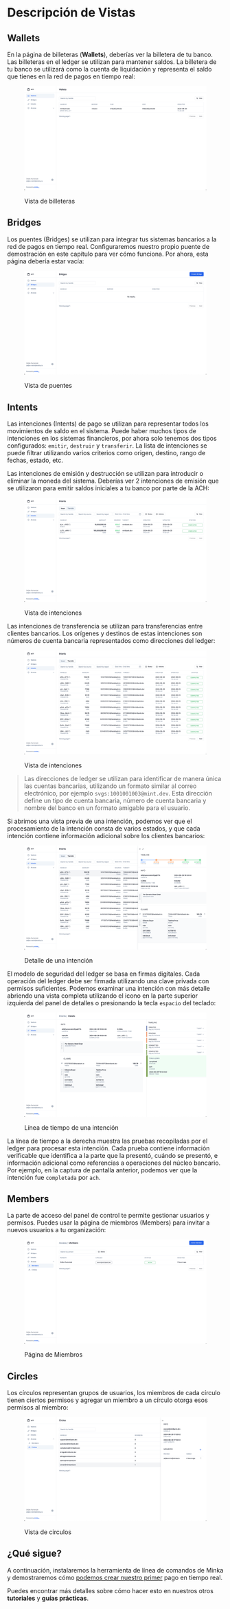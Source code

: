 # Descripción de Vistas

## Wallets

En la página de billeteras (**Wallets**), deberías ver la billetera de tu banco. Las billeteras en el ledger se utilizan para mantener saldos. La billetera de tu banco se utilizará como la cuenta de liquidación y representa el saldo que tienes en la red de pagos en tiempo real:

<figure><img src="../../.gitbook/assets/image (16).png" alt=""><figcaption><p>Vista de billeteras</p></figcaption></figure>

## Bridges

Los puentes (Bridges) se utilizan para integrar tus sistemas bancarios a la red de pagos en tiempo real. Configuraremos nuestro propio puente de demostración en este capítulo para ver cómo funciona. Por ahora, esta página debería estar vacía:

<figure><img src="../../.gitbook/assets/image (17).png" alt=""><figcaption><p>Vista de puentes </p></figcaption></figure>

## Intents

Las intenciones (Intents) de pago se utilizan para representar todos los movimientos de saldo en el sistema. Puede haber muchos tipos de intenciones en los sistemas financieros, por ahora solo tenemos dos tipos configurados: `emitir`, `destruir` y `transferir`. La lista de intenciones se puede filtrar utilizando varios criterios como origen, destino, rango de fechas, estado, etc.

Las intenciones de emisión y destrucción se utilizan para introducir o eliminar la moneda del sistema. Deberías ver 2 intenciones de emisión que se utilizaron para emitir saldos iniciales a tu banco por parte de la ACH:

<figure><img src="../../.gitbook/assets/image (18).png" alt=""><figcaption><p>Vista de intenciones</p></figcaption></figure>

Las intenciones de transferencia se utilizan para transferencias entre clientes bancarios. Los orígenes y destinos de estas intenciones son números de cuenta bancaria representados como direcciones del ledger:

<figure><img src="../../.gitbook/assets/image (19).png" alt=""><figcaption><p>Vista de intenciones</p></figcaption></figure>

> Las direcciones de ledger se utilizan para identificar de manera única las cuentas bancarias, utilizando un formato similar al correo electrónico, por ejemplo `svgs:1001001003@mint.dev`. Esta dirección define un tipo de cuenta bancaria, número de cuenta bancaria y nombre del banco en un formato amigable para el usuario.

Si abrimos una vista previa de una intención, podemos ver que el procesamiento de la intención consta de varios estados, y que cada intención contiene información adicional sobre los clientes bancarios:

<figure><img src="../../.gitbook/assets/image (20).png" alt=""><figcaption><p>Detalle de una intención</p></figcaption></figure>

El modelo de seguridad del ledger se basa en firmas digitales. Cada operación del ledger debe ser firmada utilizando una clave privada con permisos suficientes. Podemos examinar una intención con más detalle abriendo una vista completa utilizando el icono en la parte superior izquierda del panel de detalles o presionando la tecla `espacio` del teclado:

<figure><img src="../../.gitbook/assets/image (21).png" alt=""><figcaption><p>Línea de tiempo de una intención</p></figcaption></figure>

La línea de tiempo a la derecha muestra las pruebas recopiladas por el ledger para procesar esta intención. Cada prueba contiene información verificable que identifica a la parte que la presentó, cuándo se presentó, e información adicional como referencias a operaciones del núcleo bancario. Por ejemplo, en la captura de pantalla anterior, podemos ver que la intención fue `completada` por `ach`.



## Members

La parte de acceso del panel de control te permite gestionar usuarios y permisos. Puedes usar la página de miembros (Members) para invitar a nuevos usuarios a tu organización:

<figure><img src="../../.gitbook/assets/image (22).png" alt=""><figcaption><p>Página de Miembros</p></figcaption></figure>

## Circles

Los círculos representan grupos de usuarios, los miembros de cada círculo tienen ciertos permisos y agregar un miembro a un círculo otorga esos permisos al miembro:

<figure><img src="../../.gitbook/assets/image (23).png" alt=""><figcaption><p>Vista de circulos</p></figcaption></figure>



## ¿Qué sigue?

A continuación, instalaremos la herramienta de línea de comandos de Minka y demostraremos cómo [podemos crear nuestro primer](../creando-el-primer-pago/) pago en tiempo real.

Puedes encontrar más detalles sobre cómo hacer esto en nuestros otros **tutoriales** y **guías prácticas**.
